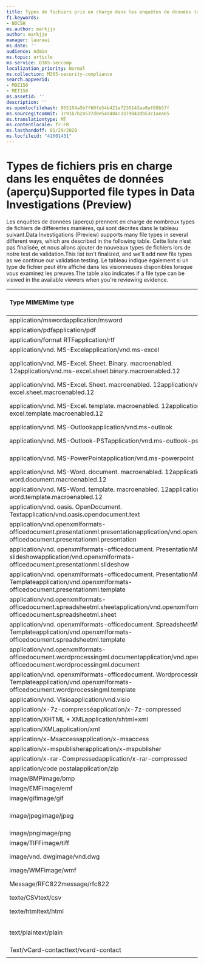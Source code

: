 ```yaml
---
title: Types de fichiers pris en charge dans les enquêtes de données (aperçu)
f1.keywords:
- NOCSH
ms.author: markjjo
author: markjjo
manager: laurawi
ms.date: ''
audience: Admin
ms.topic: article
ms.service: O365-seccomp
localization_priority: Normal
ms.collection: M365-security-compliance
search.appverid:
- MOE150
- MET150
ms.assetid: ''
description: ''
ms.openlocfilehash: 055104a5b7f60fe54b421e7236143aa9af08b57f
ms.sourcegitcommit: 1c91b7b24537d0e54d484c3379043db53c1aea65
ms.translationtype: MT
ms.contentlocale: fr-FR
ms.lasthandoff: 01/29/2020
ms.locfileid: "41601431"
---
```

# <a name="supported-file-types-in-data-investigations-preview"></a><span data-ttu-id="01518-102">Types de fichiers pris en charge dans les enquêtes de données (aperçu)</span><span class="sxs-lookup"><span data-stu-id="01518-102">Supported file types in Data Investigations (Preview)</span></span>

<span data-ttu-id="01518-103">Les enquêtes de données (aperçu) prennent en charge de nombreux types de fichiers de différentes manières, qui sont décrites dans le tableau suivant.</span><span class="sxs-lookup"><span data-stu-id="01518-103">Data Investigations (Preview) supports many file types in several different ways, which are described in the following table.</span></span> <span data-ttu-id="01518-104">Cette liste n’est pas finalisée, et nous allons ajouter de nouveaux types de fichiers lors de notre test de validation.</span><span class="sxs-lookup"><span data-stu-id="01518-104">This list isn't finalized, and we'll add new file types as we continue our validation testing.</span></span> <span data-ttu-id="01518-105">Le tableau indique également si un type de fichier peut être affiché dans les visionneuses disponibles lorsque vous examinez les preuves.</span><span class="sxs-lookup"><span data-stu-id="01518-105">The table also indicates if a file type can be viewed in the available viewers when you're reviewing evidence.</span></span>

| <span data-ttu-id="01518-106">Type MIME</span><span class="sxs-lookup"><span data-stu-id="01518-106">Mime type</span></span> | <span data-ttu-id="01518-107">Classe file</span><span class="sxs-lookup"><span data-stu-id="01518-107">File class</span></span> | <span data-ttu-id="01518-108">Visionneuse Native</span><span class="sxs-lookup"><span data-stu-id="01518-108">Native viewer</span></span> | <span data-ttu-id="01518-109">Visionneuse de texte</span><span class="sxs-lookup"><span data-stu-id="01518-109">Text viewer</span></span> | <span data-ttu-id="01518-110">Visionneuse d’annotations</span><span class="sxs-lookup"><span data-stu-id="01518-110">Annotate viewer</span></span> | <span data-ttu-id="01518-111">Extraction de conteneur</span><span class="sxs-lookup"><span data-stu-id="01518-111">Container extraction</span></span> | <span data-ttu-id="01518-112">Extensions</span><span class="sxs-lookup"><span data-stu-id="01518-112">Extensions</span></span> |
| :- | :- | :- | :- | :- | :- | :- |
| <span data-ttu-id="01518-113">application/msword</span><span class="sxs-lookup"><span data-stu-id="01518-113">application/msword</span></span> | <span data-ttu-id="01518-114">Document</span><span class="sxs-lookup"><span data-stu-id="01518-114">Document</span></span> | <span data-ttu-id="01518-115">Oui</span><span class="sxs-lookup"><span data-stu-id="01518-115">Yes</span></span> | <span data-ttu-id="01518-116">Oui</span><span class="sxs-lookup"><span data-stu-id="01518-116">Yes</span></span> | <span data-ttu-id="01518-117">Oui</span><span class="sxs-lookup"><span data-stu-id="01518-117">Yes</span></span> | <span data-ttu-id="01518-118">Non</span><span class="sxs-lookup"><span data-stu-id="01518-118">No</span></span> | <span data-ttu-id="01518-119">. doc ;. dat</span><span class="sxs-lookup"><span data-stu-id="01518-119">.doc; .dat</span></span> |
| <span data-ttu-id="01518-120">application/pdf</span><span class="sxs-lookup"><span data-stu-id="01518-120">application/pdf</span></span> | <span data-ttu-id="01518-121">Document</span><span class="sxs-lookup"><span data-stu-id="01518-121">Document</span></span> | <span data-ttu-id="01518-122">Oui</span><span class="sxs-lookup"><span data-stu-id="01518-122">Yes</span></span> | <span data-ttu-id="01518-123">Oui</span><span class="sxs-lookup"><span data-stu-id="01518-123">Yes</span></span> | <span data-ttu-id="01518-124">Oui</span><span class="sxs-lookup"><span data-stu-id="01518-124">Yes</span></span> | <span data-ttu-id="01518-125">Non</span><span class="sxs-lookup"><span data-stu-id="01518-125">No</span></span> | <span data-ttu-id="01518-126">.pdf</span><span class="sxs-lookup"><span data-stu-id="01518-126">.pdf</span></span> |
| <span data-ttu-id="01518-127">application/format RTF</span><span class="sxs-lookup"><span data-stu-id="01518-127">application/rtf</span></span> | <span data-ttu-id="01518-128">Document</span><span class="sxs-lookup"><span data-stu-id="01518-128">Document</span></span> | <span data-ttu-id="01518-129">Oui</span><span class="sxs-lookup"><span data-stu-id="01518-129">Yes</span></span> | <span data-ttu-id="01518-130">Oui</span><span class="sxs-lookup"><span data-stu-id="01518-130">Yes</span></span> | <span data-ttu-id="01518-131">Oui</span><span class="sxs-lookup"><span data-stu-id="01518-131">Yes</span></span> | <span data-ttu-id="01518-132">Non</span><span class="sxs-lookup"><span data-stu-id="01518-132">No</span></span> | <span data-ttu-id="01518-133">. rtf ;. équ</span><span class="sxs-lookup"><span data-stu-id="01518-133">.rtf;.doc</span></span> |
| <span data-ttu-id="01518-134">application/vnd. MS-Excel</span><span class="sxs-lookup"><span data-stu-id="01518-134">application/vnd.ms-excel</span></span> | <span data-ttu-id="01518-135">Document</span><span class="sxs-lookup"><span data-stu-id="01518-135">Document</span></span> | <span data-ttu-id="01518-136">Oui</span><span class="sxs-lookup"><span data-stu-id="01518-136">Yes</span></span> | <span data-ttu-id="01518-137">Oui</span><span class="sxs-lookup"><span data-stu-id="01518-137">Yes</span></span> | <span data-ttu-id="01518-138">Oui</span><span class="sxs-lookup"><span data-stu-id="01518-138">Yes</span></span> | <span data-ttu-id="01518-139">Non</span><span class="sxs-lookup"><span data-stu-id="01518-139">No</span></span> | <span data-ttu-id="01518-140">. xls ;. dat</span><span class="sxs-lookup"><span data-stu-id="01518-140">.xls; .dat</span></span> |
| <span data-ttu-id="01518-141">application/vnd. MS-Excel. Sheet. Binary. macroenabled. 12</span><span class="sxs-lookup"><span data-stu-id="01518-141">application/vnd.ms-excel.sheet.binary.macroenabled.12</span></span> | <span data-ttu-id="01518-142">Productivité/format de document ouvert</span><span class="sxs-lookup"><span data-stu-id="01518-142">Productivity / Open Document Format</span></span> | <span data-ttu-id="01518-143">Oui</span><span class="sxs-lookup"><span data-stu-id="01518-143">Yes</span></span> | <span data-ttu-id="01518-144">Oui</span><span class="sxs-lookup"><span data-stu-id="01518-144">Yes</span></span> | <span data-ttu-id="01518-145">Non</span><span class="sxs-lookup"><span data-stu-id="01518-145">No</span></span> | <span data-ttu-id="01518-146">Non</span><span class="sxs-lookup"><span data-stu-id="01518-146">No</span></span> | <span data-ttu-id="01518-147">. xlsb</span><span class="sxs-lookup"><span data-stu-id="01518-147">.xlsb</span></span> |
| <span data-ttu-id="01518-148">application/vnd. MS-Excel. Sheet. macroenabled. 12</span><span class="sxs-lookup"><span data-stu-id="01518-148">application/vnd.ms-excel.sheet.macroenabled.12</span></span> | <span data-ttu-id="01518-149">Document</span><span class="sxs-lookup"><span data-stu-id="01518-149">Document</span></span> | <span data-ttu-id="01518-150">Oui</span><span class="sxs-lookup"><span data-stu-id="01518-150">Yes</span></span> | <span data-ttu-id="01518-151">Oui</span><span class="sxs-lookup"><span data-stu-id="01518-151">Yes</span></span> | <span data-ttu-id="01518-152">Oui</span><span class="sxs-lookup"><span data-stu-id="01518-152">Yes</span></span> | <span data-ttu-id="01518-153">Non</span><span class="sxs-lookup"><span data-stu-id="01518-153">No</span></span> | <span data-ttu-id="01518-154">. xlsm</span><span class="sxs-lookup"><span data-stu-id="01518-154">.xlsm</span></span> |
| <span data-ttu-id="01518-155">application/vnd. MS-Excel. template. macroenabled. 12</span><span class="sxs-lookup"><span data-stu-id="01518-155">application/vnd.ms-excel.template.macroenabled.12</span></span> | <span data-ttu-id="01518-156">Productivité/format de document ouvert</span><span class="sxs-lookup"><span data-stu-id="01518-156">Productivity / Open Document Format</span></span> | <span data-ttu-id="01518-157">Non</span><span class="sxs-lookup"><span data-stu-id="01518-157">No</span></span> | <span data-ttu-id="01518-158">Oui</span><span class="sxs-lookup"><span data-stu-id="01518-158">Yes</span></span> | <span data-ttu-id="01518-159">Non</span><span class="sxs-lookup"><span data-stu-id="01518-159">No</span></span> | <span data-ttu-id="01518-160">Non</span><span class="sxs-lookup"><span data-stu-id="01518-160">No</span></span> | <span data-ttu-id="01518-161">. xltm</span><span class="sxs-lookup"><span data-stu-id="01518-161">.xltm</span></span> |
| <span data-ttu-id="01518-162">application/vnd. MS-Outlook</span><span class="sxs-lookup"><span data-stu-id="01518-162">application/vnd.ms-outlook</span></span> | <span data-ttu-id="01518-163">Productivité</span><span class="sxs-lookup"><span data-stu-id="01518-163">Productivity</span></span> | <span data-ttu-id="01518-164">Non</span><span class="sxs-lookup"><span data-stu-id="01518-164">No</span></span> | <span data-ttu-id="01518-165">Non</span><span class="sxs-lookup"><span data-stu-id="01518-165">No</span></span> | <span data-ttu-id="01518-166">Non</span><span class="sxs-lookup"><span data-stu-id="01518-166">No</span></span> | <span data-ttu-id="01518-167">Non</span><span class="sxs-lookup"><span data-stu-id="01518-167">No</span></span> | <span data-ttu-id="01518-168">. MSG</span><span class="sxs-lookup"><span data-stu-id="01518-168">.msg</span></span> |
| <span data-ttu-id="01518-169">application/vnd. MS-Outlook-PST</span><span class="sxs-lookup"><span data-stu-id="01518-169">application/vnd.ms-outlook-pst</span></span> | <span data-ttu-id="01518-170">Productivité/collaboration</span><span class="sxs-lookup"><span data-stu-id="01518-170">Productivity / Collaboration</span></span> | <span data-ttu-id="01518-171">Non</span><span class="sxs-lookup"><span data-stu-id="01518-171">No</span></span> | <span data-ttu-id="01518-172">Non</span><span class="sxs-lookup"><span data-stu-id="01518-172">No</span></span> | <span data-ttu-id="01518-173">Non</span><span class="sxs-lookup"><span data-stu-id="01518-173">No</span></span> | <span data-ttu-id="01518-174">Oui</span><span class="sxs-lookup"><span data-stu-id="01518-174">Yes</span></span> | <span data-ttu-id="01518-175">. pst</span><span class="sxs-lookup"><span data-stu-id="01518-175">.pst</span></span> |
| <span data-ttu-id="01518-176">application/vnd. MS-PowerPoint</span><span class="sxs-lookup"><span data-stu-id="01518-176">application/vnd.ms-powerpoint</span></span> | <span data-ttu-id="01518-177">Document</span><span class="sxs-lookup"><span data-stu-id="01518-177">Document</span></span> | <span data-ttu-id="01518-178">Oui</span><span class="sxs-lookup"><span data-stu-id="01518-178">Yes</span></span> | <span data-ttu-id="01518-179">Oui</span><span class="sxs-lookup"><span data-stu-id="01518-179">Yes</span></span> | <span data-ttu-id="01518-180">Oui</span><span class="sxs-lookup"><span data-stu-id="01518-180">Yes</span></span> | <span data-ttu-id="01518-181">Non</span><span class="sxs-lookup"><span data-stu-id="01518-181">No</span></span> | <span data-ttu-id="01518-182">. ppt ;. pps ;. cafetière</span><span class="sxs-lookup"><span data-stu-id="01518-182">.ppt; .pps;.pot</span></span> |
| <span data-ttu-id="01518-183">application/vnd. MS-Word. document. macroenabled. 12</span><span class="sxs-lookup"><span data-stu-id="01518-183">application/vnd.ms-word.document.macroenabled.12</span></span> | <span data-ttu-id="01518-184">Document</span><span class="sxs-lookup"><span data-stu-id="01518-184">Document</span></span> | <span data-ttu-id="01518-185">Oui</span><span class="sxs-lookup"><span data-stu-id="01518-185">Yes</span></span> | <span data-ttu-id="01518-186">Oui</span><span class="sxs-lookup"><span data-stu-id="01518-186">Yes</span></span> | <span data-ttu-id="01518-187">Oui</span><span class="sxs-lookup"><span data-stu-id="01518-187">Yes</span></span> | <span data-ttu-id="01518-188">Non</span><span class="sxs-lookup"><span data-stu-id="01518-188">No</span></span> | <span data-ttu-id="01518-189">.docm</span><span class="sxs-lookup"><span data-stu-id="01518-189">.docm</span></span> |
| <span data-ttu-id="01518-190">application/vnd. MS-Word. template. macroenabled. 12</span><span class="sxs-lookup"><span data-stu-id="01518-190">application/vnd.ms-word.template.macroenabled.12</span></span> | <span data-ttu-id="01518-191">Document</span><span class="sxs-lookup"><span data-stu-id="01518-191">Document</span></span> | <span data-ttu-id="01518-192">Oui</span><span class="sxs-lookup"><span data-stu-id="01518-192">Yes</span></span> | <span data-ttu-id="01518-193">Oui</span><span class="sxs-lookup"><span data-stu-id="01518-193">Yes</span></span> | <span data-ttu-id="01518-194">Oui</span><span class="sxs-lookup"><span data-stu-id="01518-194">Yes</span></span> | <span data-ttu-id="01518-195">Non</span><span class="sxs-lookup"><span data-stu-id="01518-195">No</span></span> | <span data-ttu-id="01518-196">. dotm</span><span class="sxs-lookup"><span data-stu-id="01518-196">.dotm</span></span> |
| <span data-ttu-id="01518-197">application/vnd. oasis. OpenDocument. Text</span><span class="sxs-lookup"><span data-stu-id="01518-197">application/vnd.oasis.opendocument.text</span></span> | <span data-ttu-id="01518-198">Document</span><span class="sxs-lookup"><span data-stu-id="01518-198">Document</span></span> | <span data-ttu-id="01518-199">Oui</span><span class="sxs-lookup"><span data-stu-id="01518-199">Yes</span></span> | <span data-ttu-id="01518-200">Oui</span><span class="sxs-lookup"><span data-stu-id="01518-200">Yes</span></span> | <span data-ttu-id="01518-201">Oui</span><span class="sxs-lookup"><span data-stu-id="01518-201">Yes</span></span> | <span data-ttu-id="01518-202">Non</span><span class="sxs-lookup"><span data-stu-id="01518-202">No</span></span> | <span data-ttu-id="01518-203">ODT</span><span class="sxs-lookup"><span data-stu-id="01518-203">.odt;</span></span>  |
| <span data-ttu-id="01518-204">application/vnd.openxmlformats-officedocument.presentationml.presentation</span><span class="sxs-lookup"><span data-stu-id="01518-204">application/vnd.openxmlformats-officedocument.presentationml.presentation</span></span> | <span data-ttu-id="01518-205">Document</span><span class="sxs-lookup"><span data-stu-id="01518-205">Document</span></span> | <span data-ttu-id="01518-206">Oui</span><span class="sxs-lookup"><span data-stu-id="01518-206">Yes</span></span> | <span data-ttu-id="01518-207">Oui</span><span class="sxs-lookup"><span data-stu-id="01518-207">Yes</span></span> | <span data-ttu-id="01518-208">Oui</span><span class="sxs-lookup"><span data-stu-id="01518-208">Yes</span></span> | <span data-ttu-id="01518-209">Non</span><span class="sxs-lookup"><span data-stu-id="01518-209">No</span></span> | <span data-ttu-id="01518-210">.pptx</span><span class="sxs-lookup"><span data-stu-id="01518-210">.pptx</span></span> |
| <span data-ttu-id="01518-211">application/vnd. openxmlformats-officedocument. PresentationML. slideshow</span><span class="sxs-lookup"><span data-stu-id="01518-211">application/vnd.openxmlformats-officedocument.presentationml.slideshow</span></span> | <span data-ttu-id="01518-212">Productivité/format de document ouvert</span><span class="sxs-lookup"><span data-stu-id="01518-212">Productivity / Open Document Format</span></span> | <span data-ttu-id="01518-213">Oui</span><span class="sxs-lookup"><span data-stu-id="01518-213">Yes</span></span> | <span data-ttu-id="01518-214">Oui</span><span class="sxs-lookup"><span data-stu-id="01518-214">Yes</span></span> | <span data-ttu-id="01518-215">Oui</span><span class="sxs-lookup"><span data-stu-id="01518-215">Yes</span></span> | <span data-ttu-id="01518-216">Non</span><span class="sxs-lookup"><span data-stu-id="01518-216">No</span></span> | <span data-ttu-id="01518-217">. ppsx</span><span class="sxs-lookup"><span data-stu-id="01518-217">.ppsx</span></span> |
| <span data-ttu-id="01518-218">application/vnd. openxmlformats-officedocument. PresentationML. Template</span><span class="sxs-lookup"><span data-stu-id="01518-218">application/vnd.openxmlformats-officedocument.presentationml.template</span></span> | <span data-ttu-id="01518-219">Document</span><span class="sxs-lookup"><span data-stu-id="01518-219">Document</span></span> | <span data-ttu-id="01518-220">Oui</span><span class="sxs-lookup"><span data-stu-id="01518-220">Yes</span></span> | <span data-ttu-id="01518-221">Oui</span><span class="sxs-lookup"><span data-stu-id="01518-221">Yes</span></span> | <span data-ttu-id="01518-222">Oui</span><span class="sxs-lookup"><span data-stu-id="01518-222">Yes</span></span> | <span data-ttu-id="01518-223">Non</span><span class="sxs-lookup"><span data-stu-id="01518-223">No</span></span> | <span data-ttu-id="01518-224">. potx</span><span class="sxs-lookup"><span data-stu-id="01518-224">.potx</span></span> |
| <span data-ttu-id="01518-225">application/vnd.openxmlformats-officedocument.spreadsheetml.sheet</span><span class="sxs-lookup"><span data-stu-id="01518-225">application/vnd.openxmlformats-officedocument.spreadsheetml.sheet</span></span> | <span data-ttu-id="01518-226">Document</span><span class="sxs-lookup"><span data-stu-id="01518-226">Document</span></span> | <span data-ttu-id="01518-227">Oui</span><span class="sxs-lookup"><span data-stu-id="01518-227">Yes</span></span> | <span data-ttu-id="01518-228">Oui</span><span class="sxs-lookup"><span data-stu-id="01518-228">Yes</span></span> | <span data-ttu-id="01518-229">Oui</span><span class="sxs-lookup"><span data-stu-id="01518-229">Yes</span></span> | <span data-ttu-id="01518-230">Non</span><span class="sxs-lookup"><span data-stu-id="01518-230">No</span></span> | <span data-ttu-id="01518-231">. xlsx</span><span class="sxs-lookup"><span data-stu-id="01518-231">.xlsx</span></span> |
| <span data-ttu-id="01518-232">application/vnd. openxmlformats-officedocument. SpreadsheetML. Template</span><span class="sxs-lookup"><span data-stu-id="01518-232">application/vnd.openxmlformats-officedocument.spreadsheetml.template</span></span> | <span data-ttu-id="01518-233">Document</span><span class="sxs-lookup"><span data-stu-id="01518-233">Document</span></span> | <span data-ttu-id="01518-234">Oui</span><span class="sxs-lookup"><span data-stu-id="01518-234">Yes</span></span> | <span data-ttu-id="01518-235">Oui</span><span class="sxs-lookup"><span data-stu-id="01518-235">Yes</span></span> | <span data-ttu-id="01518-236">Oui</span><span class="sxs-lookup"><span data-stu-id="01518-236">Yes</span></span> | <span data-ttu-id="01518-237">Non</span><span class="sxs-lookup"><span data-stu-id="01518-237">No</span></span> | <span data-ttu-id="01518-238">. xltx</span><span class="sxs-lookup"><span data-stu-id="01518-238">.xltx</span></span> |
| <span data-ttu-id="01518-239">application/vnd.openxmlformats-officedocument.wordprocessingml.document</span><span class="sxs-lookup"><span data-stu-id="01518-239">application/vnd.openxmlformats-officedocument.wordprocessingml.document</span></span> | <span data-ttu-id="01518-240">Document</span><span class="sxs-lookup"><span data-stu-id="01518-240">Document</span></span> | <span data-ttu-id="01518-241">Oui</span><span class="sxs-lookup"><span data-stu-id="01518-241">Yes</span></span> | <span data-ttu-id="01518-242">Oui</span><span class="sxs-lookup"><span data-stu-id="01518-242">Yes</span></span> | <span data-ttu-id="01518-243">Oui</span><span class="sxs-lookup"><span data-stu-id="01518-243">Yes</span></span> | <span data-ttu-id="01518-244">Non</span><span class="sxs-lookup"><span data-stu-id="01518-244">No</span></span> | <span data-ttu-id="01518-245">. docx</span><span class="sxs-lookup"><span data-stu-id="01518-245">.docx</span></span> |
| <span data-ttu-id="01518-246">application/vnd. openxmlformats-officedocument. WordprocessingML. Template</span><span class="sxs-lookup"><span data-stu-id="01518-246">application/vnd.openxmlformats-officedocument.wordprocessingml.template</span></span> | <span data-ttu-id="01518-247">Document</span><span class="sxs-lookup"><span data-stu-id="01518-247">Document</span></span> | <span data-ttu-id="01518-248">Oui</span><span class="sxs-lookup"><span data-stu-id="01518-248">Yes</span></span> | <span data-ttu-id="01518-249">Oui</span><span class="sxs-lookup"><span data-stu-id="01518-249">Yes</span></span> | <span data-ttu-id="01518-250">Oui</span><span class="sxs-lookup"><span data-stu-id="01518-250">Yes</span></span> | <span data-ttu-id="01518-251">Non</span><span class="sxs-lookup"><span data-stu-id="01518-251">No</span></span> | <span data-ttu-id="01518-252">. dotx</span><span class="sxs-lookup"><span data-stu-id="01518-252">.dotx</span></span> |
| <span data-ttu-id="01518-253">application/vnd. Visio</span><span class="sxs-lookup"><span data-stu-id="01518-253">application/vnd.visio</span></span> | <span data-ttu-id="01518-254">Document</span><span class="sxs-lookup"><span data-stu-id="01518-254">Document</span></span> | <span data-ttu-id="01518-255">Oui</span><span class="sxs-lookup"><span data-stu-id="01518-255">Yes</span></span> | <span data-ttu-id="01518-256">Oui</span><span class="sxs-lookup"><span data-stu-id="01518-256">Yes</span></span> | <span data-ttu-id="01518-257">Oui</span><span class="sxs-lookup"><span data-stu-id="01518-257">Yes</span></span> | <span data-ttu-id="01518-258">Non</span><span class="sxs-lookup"><span data-stu-id="01518-258">No</span></span> | <span data-ttu-id="01518-259">. VSD</span><span class="sxs-lookup"><span data-stu-id="01518-259">.vsd</span></span> |
| <span data-ttu-id="01518-260">application/x-7z-compressé</span><span class="sxs-lookup"><span data-stu-id="01518-260">application/x-7z-compressed</span></span> | <span data-ttu-id="01518-261">Archive/conteneur</span><span class="sxs-lookup"><span data-stu-id="01518-261">Archive / Container</span></span> | <span data-ttu-id="01518-262">Non</span><span class="sxs-lookup"><span data-stu-id="01518-262">No</span></span> | <span data-ttu-id="01518-263">Non</span><span class="sxs-lookup"><span data-stu-id="01518-263">No</span></span> | <span data-ttu-id="01518-264">Non</span><span class="sxs-lookup"><span data-stu-id="01518-264">No</span></span> | <span data-ttu-id="01518-265">Oui</span><span class="sxs-lookup"><span data-stu-id="01518-265">Yes</span></span> | <span data-ttu-id="01518-266">.7z</span><span class="sxs-lookup"><span data-stu-id="01518-266">.7z</span></span> |
| <span data-ttu-id="01518-267">application/XHTML + XML</span><span class="sxs-lookup"><span data-stu-id="01518-267">application/xhtml+xml</span></span> | <span data-ttu-id="01518-268">Document</span><span class="sxs-lookup"><span data-stu-id="01518-268">Document</span></span> | <span data-ttu-id="01518-269">Oui</span><span class="sxs-lookup"><span data-stu-id="01518-269">Yes</span></span> | <span data-ttu-id="01518-270">Oui</span><span class="sxs-lookup"><span data-stu-id="01518-270">Yes</span></span> | <span data-ttu-id="01518-271">Oui</span><span class="sxs-lookup"><span data-stu-id="01518-271">Yes</span></span> | <span data-ttu-id="01518-272">Non</span><span class="sxs-lookup"><span data-stu-id="01518-272">No</span></span> | <span data-ttu-id="01518-273">. XHTML</span><span class="sxs-lookup"><span data-stu-id="01518-273">.xhtml</span></span> |
| <span data-ttu-id="01518-274">application/XML</span><span class="sxs-lookup"><span data-stu-id="01518-274">application/xml</span></span> | <span data-ttu-id="01518-275">Document</span><span class="sxs-lookup"><span data-stu-id="01518-275">Document</span></span> | <span data-ttu-id="01518-276">Oui</span><span class="sxs-lookup"><span data-stu-id="01518-276">Yes</span></span> | <span data-ttu-id="01518-277">Oui</span><span class="sxs-lookup"><span data-stu-id="01518-277">Yes</span></span> | <span data-ttu-id="01518-278">Oui</span><span class="sxs-lookup"><span data-stu-id="01518-278">Yes</span></span> | <span data-ttu-id="01518-279">Non</span><span class="sxs-lookup"><span data-stu-id="01518-279">No</span></span> | <span data-ttu-id="01518-280">. Xml</span><span class="sxs-lookup"><span data-stu-id="01518-280">.xml</span></span> |
| <span data-ttu-id="01518-281">application/x-Msaccess</span><span class="sxs-lookup"><span data-stu-id="01518-281">application/x-msaccess</span></span> | <span data-ttu-id="01518-282">Document</span><span class="sxs-lookup"><span data-stu-id="01518-282">Document</span></span> | <span data-ttu-id="01518-283">Oui</span><span class="sxs-lookup"><span data-stu-id="01518-283">Yes</span></span> | <span data-ttu-id="01518-284">Oui</span><span class="sxs-lookup"><span data-stu-id="01518-284">Yes</span></span> | <span data-ttu-id="01518-285">Oui</span><span class="sxs-lookup"><span data-stu-id="01518-285">Yes</span></span> | <span data-ttu-id="01518-286">Non</span><span class="sxs-lookup"><span data-stu-id="01518-286">No</span></span> | <span data-ttu-id="01518-287">. mdb</span><span class="sxs-lookup"><span data-stu-id="01518-287">.mdb</span></span> |
| <span data-ttu-id="01518-288">application/x-mspublisher</span><span class="sxs-lookup"><span data-stu-id="01518-288">application/x-mspublisher</span></span> | <span data-ttu-id="01518-289">Document</span><span class="sxs-lookup"><span data-stu-id="01518-289">Document</span></span> | <span data-ttu-id="01518-290">Oui</span><span class="sxs-lookup"><span data-stu-id="01518-290">Yes</span></span> | <span data-ttu-id="01518-291">Oui</span><span class="sxs-lookup"><span data-stu-id="01518-291">Yes</span></span> | <span data-ttu-id="01518-292">Oui</span><span class="sxs-lookup"><span data-stu-id="01518-292">Yes</span></span> | <span data-ttu-id="01518-293">Non</span><span class="sxs-lookup"><span data-stu-id="01518-293">No</span></span> | <span data-ttu-id="01518-294">. pub</span><span class="sxs-lookup"><span data-stu-id="01518-294">.pub</span></span> |
| <span data-ttu-id="01518-295">application/x-rar-Compressed</span><span class="sxs-lookup"><span data-stu-id="01518-295">application/x-rar-compressed</span></span> | <span data-ttu-id="01518-296">Archive/conteneur</span><span class="sxs-lookup"><span data-stu-id="01518-296">Archive / Container</span></span> | <span data-ttu-id="01518-297">Non</span><span class="sxs-lookup"><span data-stu-id="01518-297">No</span></span> | <span data-ttu-id="01518-298">Non</span><span class="sxs-lookup"><span data-stu-id="01518-298">No</span></span> | <span data-ttu-id="01518-299">Non</span><span class="sxs-lookup"><span data-stu-id="01518-299">No</span></span> | <span data-ttu-id="01518-300">Oui</span><span class="sxs-lookup"><span data-stu-id="01518-300">Yes</span></span> | <span data-ttu-id="01518-301">. rar</span><span class="sxs-lookup"><span data-stu-id="01518-301">.rar</span></span> |
| <span data-ttu-id="01518-302">application/code postal</span><span class="sxs-lookup"><span data-stu-id="01518-302">application/zip</span></span> | <span data-ttu-id="01518-303">Archive/conteneur</span><span class="sxs-lookup"><span data-stu-id="01518-303">Archive / Container</span></span> | <span data-ttu-id="01518-304">Non</span><span class="sxs-lookup"><span data-stu-id="01518-304">No</span></span> | <span data-ttu-id="01518-305">Non</span><span class="sxs-lookup"><span data-stu-id="01518-305">No</span></span> | <span data-ttu-id="01518-306">Non</span><span class="sxs-lookup"><span data-stu-id="01518-306">No</span></span> | <span data-ttu-id="01518-307">Oui</span><span class="sxs-lookup"><span data-stu-id="01518-307">Yes</span></span> | <span data-ttu-id="01518-308">.zip</span><span class="sxs-lookup"><span data-stu-id="01518-308">.zip</span></span> |
| <span data-ttu-id="01518-309">image/BMP</span><span class="sxs-lookup"><span data-stu-id="01518-309">image/bmp</span></span> | <span data-ttu-id="01518-310">Image</span><span class="sxs-lookup"><span data-stu-id="01518-310">Image</span></span> | <span data-ttu-id="01518-311">Oui</span><span class="sxs-lookup"><span data-stu-id="01518-311">Yes</span></span> | <span data-ttu-id="01518-312">Oui</span><span class="sxs-lookup"><span data-stu-id="01518-312">Yes</span></span> | <span data-ttu-id="01518-313">Oui</span><span class="sxs-lookup"><span data-stu-id="01518-313">Yes</span></span> | <span data-ttu-id="01518-314">Non</span><span class="sxs-lookup"><span data-stu-id="01518-314">No</span></span> | <span data-ttu-id="01518-315">.bmp</span><span class="sxs-lookup"><span data-stu-id="01518-315">.bmp</span></span> |
| <span data-ttu-id="01518-316">image/EMF</span><span class="sxs-lookup"><span data-stu-id="01518-316">image/emf</span></span> | <span data-ttu-id="01518-317">Image</span><span class="sxs-lookup"><span data-stu-id="01518-317">Image</span></span> | <span data-ttu-id="01518-318">Oui</span><span class="sxs-lookup"><span data-stu-id="01518-318">Yes</span></span> | <span data-ttu-id="01518-319">Oui</span><span class="sxs-lookup"><span data-stu-id="01518-319">Yes</span></span> | <span data-ttu-id="01518-320">Oui</span><span class="sxs-lookup"><span data-stu-id="01518-320">Yes</span></span> | <span data-ttu-id="01518-321">Non</span><span class="sxs-lookup"><span data-stu-id="01518-321">No</span></span> | <span data-ttu-id="01518-322">. EMF</span><span class="sxs-lookup"><span data-stu-id="01518-322">.emf</span></span> |
| <span data-ttu-id="01518-323">image/gif</span><span class="sxs-lookup"><span data-stu-id="01518-323">image/gif</span></span> | <span data-ttu-id="01518-324">Document</span><span class="sxs-lookup"><span data-stu-id="01518-324">Document</span></span> | <span data-ttu-id="01518-325">Oui</span><span class="sxs-lookup"><span data-stu-id="01518-325">Yes</span></span> | <span data-ttu-id="01518-326">Oui</span><span class="sxs-lookup"><span data-stu-id="01518-326">Yes</span></span> | <span data-ttu-id="01518-327">Oui</span><span class="sxs-lookup"><span data-stu-id="01518-327">Yes</span></span> | <span data-ttu-id="01518-328">Non</span><span class="sxs-lookup"><span data-stu-id="01518-328">No</span></span> | <span data-ttu-id="01518-329">.gif</span><span class="sxs-lookup"><span data-stu-id="01518-329">.gif</span></span> |
| <span data-ttu-id="01518-330">image/jpeg</span><span class="sxs-lookup"><span data-stu-id="01518-330">image/jpeg</span></span> | <span data-ttu-id="01518-331">Image</span><span class="sxs-lookup"><span data-stu-id="01518-331">Image</span></span> | <span data-ttu-id="01518-332">Oui</span><span class="sxs-lookup"><span data-stu-id="01518-332">Yes</span></span> | <span data-ttu-id="01518-333">Oui</span><span class="sxs-lookup"><span data-stu-id="01518-333">Yes</span></span> | <span data-ttu-id="01518-334">Oui</span><span class="sxs-lookup"><span data-stu-id="01518-334">Yes</span></span> | <span data-ttu-id="01518-335">Non</span><span class="sxs-lookup"><span data-stu-id="01518-335">No</span></span> | <span data-ttu-id="01518-336">. jpg ;. jpeg ;. dat ;. jpgt</span><span class="sxs-lookup"><span data-stu-id="01518-336">.jpg; .jpeg; .dat;.jpgt</span></span> |
| <span data-ttu-id="01518-337">image/png</span><span class="sxs-lookup"><span data-stu-id="01518-337">image/png</span></span> | <span data-ttu-id="01518-338">Image</span><span class="sxs-lookup"><span data-stu-id="01518-338">Image</span></span> | <span data-ttu-id="01518-339">Oui</span><span class="sxs-lookup"><span data-stu-id="01518-339">Yes</span></span> | <span data-ttu-id="01518-340">Oui</span><span class="sxs-lookup"><span data-stu-id="01518-340">Yes</span></span> | <span data-ttu-id="01518-341">Oui</span><span class="sxs-lookup"><span data-stu-id="01518-341">Yes</span></span> | <span data-ttu-id="01518-342">Non</span><span class="sxs-lookup"><span data-stu-id="01518-342">No</span></span> | <span data-ttu-id="01518-343">.png</span><span class="sxs-lookup"><span data-stu-id="01518-343">.png</span></span> |
| <span data-ttu-id="01518-344">image/TIFF</span><span class="sxs-lookup"><span data-stu-id="01518-344">image/tiff</span></span> | <span data-ttu-id="01518-345">Image</span><span class="sxs-lookup"><span data-stu-id="01518-345">Image</span></span> | <span data-ttu-id="01518-346">Oui</span><span class="sxs-lookup"><span data-stu-id="01518-346">Yes</span></span> | <span data-ttu-id="01518-347">Oui</span><span class="sxs-lookup"><span data-stu-id="01518-347">Yes</span></span> | <span data-ttu-id="01518-348">Oui</span><span class="sxs-lookup"><span data-stu-id="01518-348">Yes</span></span> | <span data-ttu-id="01518-349">Non</span><span class="sxs-lookup"><span data-stu-id="01518-349">No</span></span> | <span data-ttu-id="01518-350">. TIF</span><span class="sxs-lookup"><span data-stu-id="01518-350">.tif</span></span> |
| <span data-ttu-id="01518-351">image/vnd. dwg</span><span class="sxs-lookup"><span data-stu-id="01518-351">image/vnd.dwg</span></span> | <span data-ttu-id="01518-352">Document</span><span class="sxs-lookup"><span data-stu-id="01518-352">Document</span></span> | <span data-ttu-id="01518-353">Oui</span><span class="sxs-lookup"><span data-stu-id="01518-353">Yes</span></span> | <span data-ttu-id="01518-354">Oui</span><span class="sxs-lookup"><span data-stu-id="01518-354">Yes</span></span> | <span data-ttu-id="01518-355">Oui</span><span class="sxs-lookup"><span data-stu-id="01518-355">Yes</span></span> | <span data-ttu-id="01518-356">Non</span><span class="sxs-lookup"><span data-stu-id="01518-356">No</span></span> | <span data-ttu-id="01518-357">. dwg ;. format</span><span class="sxs-lookup"><span data-stu-id="01518-357">.dwg;.dxf;</span></span> |
| <span data-ttu-id="01518-358">image/WMF</span><span class="sxs-lookup"><span data-stu-id="01518-358">image/wmf</span></span> | <span data-ttu-id="01518-359">Document</span><span class="sxs-lookup"><span data-stu-id="01518-359">Document</span></span> | <span data-ttu-id="01518-360">Oui</span><span class="sxs-lookup"><span data-stu-id="01518-360">Yes</span></span> | <span data-ttu-id="01518-361">Oui</span><span class="sxs-lookup"><span data-stu-id="01518-361">Yes</span></span> | <span data-ttu-id="01518-362">Oui</span><span class="sxs-lookup"><span data-stu-id="01518-362">Yes</span></span> | <span data-ttu-id="01518-363">Non</span><span class="sxs-lookup"><span data-stu-id="01518-363">No</span></span> | <span data-ttu-id="01518-364">. wmf</span><span class="sxs-lookup"><span data-stu-id="01518-364">.wmf</span></span> |
| <span data-ttu-id="01518-365">Message/RFC822</span><span class="sxs-lookup"><span data-stu-id="01518-365">message/rfc822</span></span> | <span data-ttu-id="01518-366">Productivité/collaboration</span><span class="sxs-lookup"><span data-stu-id="01518-366">Productivity / Collaboration</span></span> | <span data-ttu-id="01518-367">Non</span><span class="sxs-lookup"><span data-stu-id="01518-367">No</span></span> | <span data-ttu-id="01518-368">Non</span><span class="sxs-lookup"><span data-stu-id="01518-368">No</span></span> | <span data-ttu-id="01518-369">Non</span><span class="sxs-lookup"><span data-stu-id="01518-369">No</span></span> | <span data-ttu-id="01518-370">Non</span><span class="sxs-lookup"><span data-stu-id="01518-370">No</span></span> | <span data-ttu-id="01518-371">.eml</span><span class="sxs-lookup"><span data-stu-id="01518-371">.eml</span></span> |
| <span data-ttu-id="01518-372">texte/CSV</span><span class="sxs-lookup"><span data-stu-id="01518-372">text/csv</span></span> | <span data-ttu-id="01518-373">Document</span><span class="sxs-lookup"><span data-stu-id="01518-373">Document</span></span> | <span data-ttu-id="01518-374">Oui</span><span class="sxs-lookup"><span data-stu-id="01518-374">Yes</span></span> | <span data-ttu-id="01518-375">Oui</span><span class="sxs-lookup"><span data-stu-id="01518-375">Yes</span></span> | <span data-ttu-id="01518-376">Oui</span><span class="sxs-lookup"><span data-stu-id="01518-376">Yes</span></span> | <span data-ttu-id="01518-377">Non</span><span class="sxs-lookup"><span data-stu-id="01518-377">No</span></span> | <span data-ttu-id="01518-378">. csv</span><span class="sxs-lookup"><span data-stu-id="01518-378">.csv</span></span> |
| <span data-ttu-id="01518-379">texte/html</span><span class="sxs-lookup"><span data-stu-id="01518-379">text/html</span></span> | <span data-ttu-id="01518-380">Document</span><span class="sxs-lookup"><span data-stu-id="01518-380">Document</span></span> | <span data-ttu-id="01518-381">Oui</span><span class="sxs-lookup"><span data-stu-id="01518-381">Yes</span></span> | <span data-ttu-id="01518-382">Oui</span><span class="sxs-lookup"><span data-stu-id="01518-382">Yes</span></span> | <span data-ttu-id="01518-383">Oui</span><span class="sxs-lookup"><span data-stu-id="01518-383">Yes</span></span> | <span data-ttu-id="01518-384">Non</span><span class="sxs-lookup"><span data-stu-id="01518-384">No</span></span> | <span data-ttu-id="01518-385">. html ;. shtml ;. htm</span><span class="sxs-lookup"><span data-stu-id="01518-385">.html;.shtml; .htm</span></span> |
| <span data-ttu-id="01518-386">text/plain</span><span class="sxs-lookup"><span data-stu-id="01518-386">text/plain</span></span> | <span data-ttu-id="01518-387">Document</span><span class="sxs-lookup"><span data-stu-id="01518-387">Document</span></span> | <span data-ttu-id="01518-388">Oui</span><span class="sxs-lookup"><span data-stu-id="01518-388">Yes</span></span> | <span data-ttu-id="01518-389">Oui</span><span class="sxs-lookup"><span data-stu-id="01518-389">Yes</span></span> | <span data-ttu-id="01518-390">Oui</span><span class="sxs-lookup"><span data-stu-id="01518-390">Yes</span></span> | <span data-ttu-id="01518-391">Non</span><span class="sxs-lookup"><span data-stu-id="01518-391">No</span></span> | <span data-ttu-id="01518-392">. txt ;. css ;. con ;. pl ;. csv ;. dat</span><span class="sxs-lookup"><span data-stu-id="01518-392">.txt; .css;.con; .pl; .csv; .dat</span></span> |
| <span data-ttu-id="01518-393">Text/vCard-contact</span><span class="sxs-lookup"><span data-stu-id="01518-393">text/vcard-contact</span></span> | <span data-ttu-id="01518-394">Document</span><span class="sxs-lookup"><span data-stu-id="01518-394">Document</span></span> | <span data-ttu-id="01518-395">Oui</span><span class="sxs-lookup"><span data-stu-id="01518-395">Yes</span></span> | <span data-ttu-id="01518-396">Oui</span><span class="sxs-lookup"><span data-stu-id="01518-396">Yes</span></span> | <span data-ttu-id="01518-397">Oui</span><span class="sxs-lookup"><span data-stu-id="01518-397">Yes</span></span> | <span data-ttu-id="01518-398">Non</span><span class="sxs-lookup"><span data-stu-id="01518-398">No</span></span> | <span data-ttu-id="01518-399">. vcf</span><span class="sxs-lookup"><span data-stu-id="01518-399">.vcf</span></span> |
||||||||
